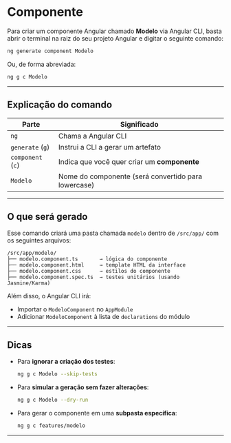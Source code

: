 # Componente

Para criar um componente Angular chamado **Modelo** via Angular CLI, basta abrir o terminal na raiz do seu projeto Angular e digitar o seguinte comando:

```bash
ng generate component Modelo
```

Ou, de forma abreviada:

```bash
ng g c Modelo
```

---

## Explicação do comando

| Parte             | Significado                                         |
| ----------------- | --------------------------------------------------- |
| `ng`              | Chama a Angular CLI                                 |
| `generate` (`g`)  | Instrui a CLI a gerar um artefato                   |
| `component` (`c`) | Indica que você quer criar um **componente**        |
| `Modelo`          | Nome do componente (será convertido para lowercase) |

---

## O que será gerado

Esse comando criará uma pasta chamada `modelo` dentro de `/src/app/` com os seguintes arquivos:

```plaintext
/src/app/modelo/
├── modelo.component.ts       → lógica do componente
├── modelo.component.html     → template HTML da interface
├── modelo.component.css      → estilos do componente
├── modelo.component.spec.ts  → testes unitários (usando Jasmine/Karma)
```

Além disso, o Angular CLI irá:

- Importar o `ModeloComponent` no `AppModule`
- Adicionar `ModeloComponent` à lista de `declarations` do módulo

---

## Dicas

- Para **ignorar a criação dos testes**:

  ```bash
  ng g c Modelo --skip-tests
  ```

- Para **simular a geração sem fazer alterações**:

  ```bash
  ng g c Modelo --dry-run
  ```

- Para gerar o componente em uma **subpasta específica**:

  ```bash
  ng g c features/modelo
  ```

---
